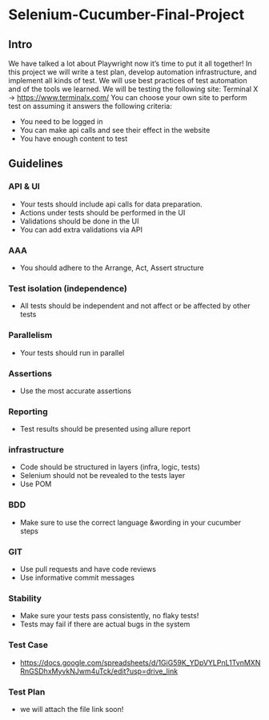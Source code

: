 # Selenium-Cucumber-Final-Project
## Intro
We have talked a lot about Playwright now it’s time to put it all together!
In this project we will write a test plan, develop automation infrastructure, and implement all kinds of test.
We will use best practices of test automation and of the tools we learned.
We will be testing the following site:
Terminal X -> https://www.terminalx.com/
You can choose your own site to perform test on assuming it answers the following criteria:
* You need to be logged in
* You can make api calls and see their effect in the website
* You have enough content to test
  
## Guidelines
### API & UI
* Your tests should include api calls for data preparation.
* Actions under tests should be performed in the UI
* Validations should be done in the UI
* You can add extra validations via API

### AAA
* You should adhere to the Arrange, Act, Assert structure

### Test isolation (independence)
* All tests should be independent and not affect or be affected by other tests

### Parallelism
* Your tests should run in parallel

### Assertions
* Use the most accurate assertions

### Reporting
* Test results should be presented using allure report
  
### infrastructure
* Code should be structured in layers (infra, logic, tests)
* Selenium should not be revealed to the tests layer
* Use POM

### BDD
* Make sure to use the correct language &wording in your cucumber steps

### GIT
* Use pull requests and have code reviews
* Use informative commit messages

### Stability
* Make sure your tests pass consistently, no flaky tests!
* Tests may fail if there are actual bugs in the system

### Test Case
* https://docs.google.com/spreadsheets/d/1GiG59K_YDpVYLPnL1TvnMXNRnGSDhxMyvkNJwm4uTck/edit?usp=drive_link

### Test Plan
* we will attach the file link soon!
